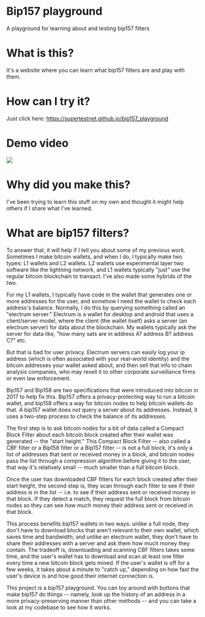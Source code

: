 # Bip157 playground
A playground for learning about and testing bip157 filters

# What is this?
It's a website where you can learn what bip157 filters are and play with them.

# How can I try it?
Just click here: https://supertestnet.github.io/bip157_playground

# Demo video
[![](https://supertestnet.github.io/bip157_playground/bip157-playground-thumbnail.png)](https://www.youtube.com/watch?v=INwrf6LF2sc)

# Why did you make this?
I've been trying to learn this stuff on my own and thought it might help others if I share what I've learned.

# What are bip157 filters?
To answer that, it will help if I tell you about some of my previous work. Sometimes I make bitcoin wallets, and when I do, I typically make two types: L1 wallets and L2 wallets. L2 wallets use experimental layer two software like the lightning network, and L1 wallets typically "just" use the regular bitcoin blockchain to transact. I've also made some hybrids of the two.

For my L1 wallets, I typically have code in the wallet that generates one or more addresses for the user, and somehow I need the wallet to check each address's balance. Normally, I do this by querying something called an "electrum server." Electrum is a wallet for desktop and android that uses a client/server model, where the client (the wallet itself) asks a server (an electrum server) for data about the blockchain. My wallets typically ask the server for data like, "how many sats are in address A? address B? address C?" etc.

But that is bad for user privacy. Electrum servers can easily log your ip address (which is often associated with your real-world identity) and the bitcoin addresses your wallet asked about, and then sell that info to chain analysis companies, who may resell it to other corporate surveillance firms or even law enforcement.

Bip157 and Bip158 are two specifications that were introduced into bitcoin in 2017 to help fix this. Bip157 offers a privacy-protecting way to run a bitcoin wallet, and bip158 offers a way for bitcoin nodes to help bitcoin wallets do that. A bip157 wallet does *not* query a server about its addresses. Instead, it uses a two-step process to check the balance of its addresses.

The first step is to ask bitcoin nodes for a bit of data called a Compact Block Filter about each bitcoin block created after their wallet was generated -- the "start height." This Compact Block Filter -- also called a CBF filter or a Bip158 filter or a Bip157 filter -- is not a full block, it's only a list of addresses that sent or received money in a block, and bitcoin nodes pass the list through a compression algorithm before giving it to the user, that way it's relatively small -- much smaller than a full bitcoin block.

Once the user has downloaded CBF filters for each block created after their start height, the second step is, they scan through each filter to see if their address is in the list -- i.e. to see if their address sent or received money in that block. If they detect a match, they request the full block from bitcoin nodes so they can see *how much* money their address sent or received in that block.

This process benefits bip157 wallets in two ways: unlike a full node, they don't have to download blocks that aren't relevant to their own wallet, which saves time and bandwidth; and unlike an electrum wallet, they don't have to share their addresses with a server and ask them how much money they contain. The tradeoff is, downloading and scanning CBF filters takes some time, and the user's wallet has to download and scan at least one filter every time a new bitcoin block gets mined. If the user's wallet is off for a few weeks, it takes about a minute to "catch up," depending on how fast the user's device is and how good their internet connection is.

This project is a bip157 playground. You can toy around with buttons that make bip157 do things -- namely, look up the history of an address in a more privacy-preserving manner than other methods -- and you can take a look at my codebase to see how it works.
